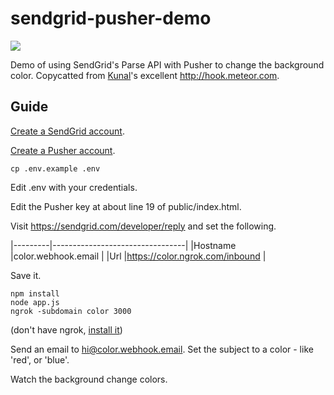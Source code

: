 # sendgrid-pusher-demo

![](https://s3.amazonaws.com/giphymedia/media/DupMFENd0g6bu/200.gif)

Demo of using SendGrid's Parse API with Pusher to change the background color. Copycatted from [Kunal](https://github.com/kunal732)'s excellent <http://hook.meteor.com>.

## Guide

[Create a SendGrid account](http://sendgrid.com).

[Create a Pusher account](http://pusher.com/).

```
cp .env.example .env
```

Edit .env with your credentials.

Edit the Pusher key at about line 19 of public/index.html.

Visit <https://sendgrid.com/developer/reply> and set the following.

|---------|---------------------------------|
|Hostname |color.webhook.email              |
|Url      |https://color.ngrok.com/inbound  |

Save it.

```
npm install
node app.js
ngrok -subdomain color 3000
```

(don't have ngrok, [install it](https://ngrok.com))

Send an email to [hi@color.webhook.email](mailto:hi@color.webhook.email). Set the subject to a color - like 'red', or 'blue'.

Watch the background change colors.


